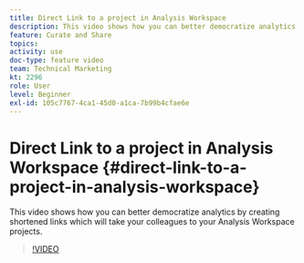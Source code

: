```yaml
---
title: Direct Link to a project in Analysis Workspace
description: This video shows how you can better democratize analytics by creating shortened links which will take your colleagues to your Analysis Workspace projects.
feature: Curate and Share
topics: 
activity: use
doc-type: feature video
team: Technical Marketing
kt: 2296
role: User
level: Beginner
exl-id: 105c7767-4ca1-45d0-a1ca-7b99b4cfae6e
---
```

# Direct Link to a project in Analysis Workspace {#direct-link-to-a-project-in-analysis-workspace}

This video shows how you can better democratize analytics by creating shortened links which will take your colleagues to your Analysis Workspace projects.

>[!VIDEO](https://video.tv.adobe.com/v/24710/?quality=12)
